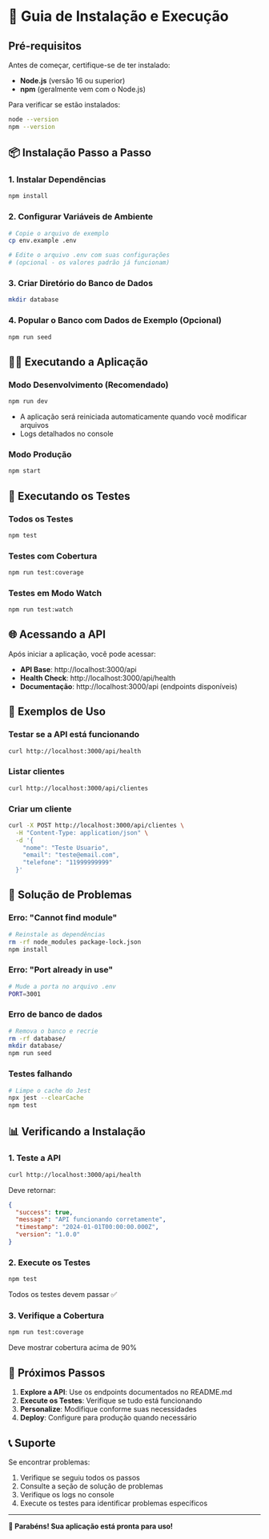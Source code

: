# 🚀 Guia de Instalação e Execução

## Pré-requisitos

Antes de começar, certifique-se de ter instalado:

- **Node.js** (versão 16 ou superior)
- **npm** (geralmente vem com o Node.js)

Para verificar se estão instalados:
```bash
node --version
npm --version
```

## 📦 Instalação Passo a Passo

### 1. Instalar Dependências
```bash
npm install
```

### 2. Configurar Variáveis de Ambiente
```bash
# Copie o arquivo de exemplo
cp env.example .env

# Edite o arquivo .env com suas configurações
# (opcional - os valores padrão já funcionam)
```

### 3. Criar Diretório do Banco de Dados
```bash
mkdir database
```

### 4. Popular o Banco com Dados de Exemplo (Opcional)
```bash
npm run seed
```

## 🏃‍♂️ Executando a Aplicação

### Modo Desenvolvimento (Recomendado)
```bash
npm run dev
```
- A aplicação será reiniciada automaticamente quando você modificar arquivos
- Logs detalhados no console

### Modo Produção
```bash
npm start
```

## 🧪 Executando os Testes

### Todos os Testes
```bash
npm test
```

### Testes com Cobertura
```bash
npm run test:coverage
```

### Testes em Modo Watch
```bash
npm run test:watch
```

## 🌐 Acessando a API

Após iniciar a aplicação, você pode acessar:

- **API Base**: http://localhost:3000/api
- **Health Check**: http://localhost:3000/api/health
- **Documentação**: http://localhost:3000/api (endpoints disponíveis)

## 📝 Exemplos de Uso

### Testar se a API está funcionando
```bash
curl http://localhost:3000/api/health
```

### Listar clientes
```bash
curl http://localhost:3000/api/clientes
```

### Criar um cliente
```bash
curl -X POST http://localhost:3000/api/clientes \
  -H "Content-Type: application/json" \
  -d '{
    "nome": "Teste Usuario",
    "email": "teste@email.com",
    "telefone": "11999999999"
  }'
```

## 🔧 Solução de Problemas

### Erro: "Cannot find module"
```bash
# Reinstale as dependências
rm -rf node_modules package-lock.json
npm install
```

### Erro: "Port already in use"
```bash
# Mude a porta no arquivo .env
PORT=3001
```

### Erro de banco de dados
```bash
# Remova o banco e recrie
rm -rf database/
mkdir database/
npm run seed
```

### Testes falhando
```bash
# Limpe o cache do Jest
npx jest --clearCache
npm test
```

## 📊 Verificando a Instalação

### 1. Teste a API
```bash
curl http://localhost:3000/api/health
```
Deve retornar:
```json
{
  "success": true,
  "message": "API funcionando corretamente",
  "timestamp": "2024-01-01T00:00:00.000Z",
  "version": "1.0.0"
}
```

### 2. Execute os Testes
```bash
npm test
```
Todos os testes devem passar ✅

### 3. Verifique a Cobertura
```bash
npm run test:coverage
```
Deve mostrar cobertura acima de 90%

## 🎯 Próximos Passos

1. **Explore a API**: Use os endpoints documentados no README.md
2. **Execute os Testes**: Verifique se tudo está funcionando
3. **Personalize**: Modifique conforme suas necessidades
4. **Deploy**: Configure para produção quando necessário

## 📞 Suporte

Se encontrar problemas:

1. Verifique se seguiu todos os passos
2. Consulte a seção de solução de problemas
3. Verifique os logs no console
4. Execute os testes para identificar problemas específicos

---

**🎉 Parabéns! Sua aplicação está pronta para uso!**
